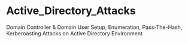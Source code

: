 # Active_Directory_Attacks
Domain Controller &amp; Domain User Setup, Enumeration, Pass-The-Hash, Kerberoasting Attacks on Active Directory Environment
